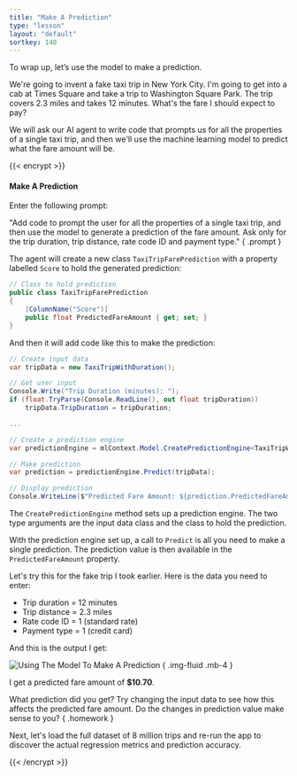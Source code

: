 ```yaml
---
title: "Make A Prediction"
type: "lesson"
layout: "default"
sortkey: 140
---
```


To wrap up, let’s use the model to make a prediction.

We're going to invent a fake taxi trip in New York City. I'm going to get into a cab at Times Square and take a trip to Washington Square Park. The trip covers 2.3 miles and takes 12 minutes. What's the fare I should expect to pay?

We will ask our AI agent to write code that prompts us for all the properties of a single taxi trip, and then we'll use the machine learning model to predict what the fare amount will be.

{{< encrypt >}}

#### Make A Prediction

Enter the following prompt:

"Add code to prompt the user for all the properties of a single taxi trip, and then use the model to generate a prediction of the fare amount. Ask only for the trip duration, trip distance, rate code ID and payment type."
{ .prompt }

The agent will create a new class `TaxiTripFarePrediction` with a property labelled `Score` to hold the generated prediction:

```csharp
// Class to hold prediction
public class TaxiTripFarePrediction
{
    [ColumnName("Score")]
    public float PredictedFareAmount { get; set; }
}
```

And then it will add code like this to make the prediction:

```csharp
// Create input data
var tripData = new TaxiTripWithDuration();

// Get user input
Console.Write("Trip Duration (minutes): ");
if (float.TryParse(Console.ReadLine(), out float tripDuration))
    tripData.TripDuration = tripDuration;

...

// Create a prediction engine
var predictionEngine = mlContext.Model.CreatePredictionEngine<TaxiTripWithDuration, TaxiTripFarePrediction>(model);

// Make prediction
var prediction = predictionEngine.Predict(tripData);

// Display prediction
Console.WriteLine($"Predicted Fare Amount: ${prediction.PredictedFareAmount:F2}");
```

The `CreatePredictionEngine` method sets up a prediction engine. The two type arguments are the input data class and the class to hold the prediction.

With the prediction engine set up, a call to `Predict` is all you need to make a single prediction. The prediction value is then available in the `PredictedFareAmount` property.

Let's try this for the fake trip I took earlier. Here is the data you need to enter:

- Trip duration = 12 minutes
- Trip distance = 2.3 miles
- Rate code ID = 1 (standard rate)
- Payment type = 1 (credit card)

And this is the output I get:

![Using The Model To Make A Prediction](../img/prediction.jpg)
{ .img-fluid .mb-4 }

I get a predicted fare amount of **$10.70**.

What prediction did you get? Try changing the input data to see how this affects the predicted fare amount. Do the changes in prediction value make sense to you?
{ .homework }

Next, let's load the full dataset of 8 million trips and re-run the app to discover the actual regression metrics and prediction accuracy. 

{{< /encrypt >}}
